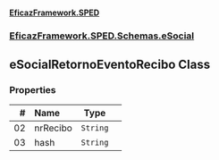 #### [EficazFramework.SPED](EficazFrameworkSPED.md 'EficazFramework SPED')
### [EficazFramework.SPED.Schemas.eSocial](EficazFramework.SPED.Schemas.eSocial.md 'EficazFramework.SPED.Schemas.eSocial')

## eSocialRetornoEventoRecibo Class
### Properties

| # | Name | Type | |
| ---: | :--- | :---: | :--- |
| 02 | nrRecibo | `String` |  |
| 03 | hash | `String` |  |
